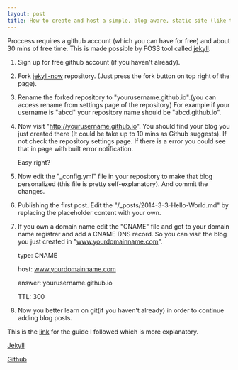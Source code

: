 ```yaml
---
layout: post
title: How to create and host a simple, blog-aware, static site (like this).
---
```


Proccess requires a github account (which you can have for free) and about 30 mins of free time. This is made possible by FOSS tool called [jekyll](http://jekyllrb.com/).

1. Sign up for free github account (if you haven't already).

2. Fork [jekyll-now](https://github.com/barryclark/jekyll-now) repository. (Just press the fork button on top right of the page).

3. Rename the forked repository to "yourusername.github.io".(you can access rename from settings page of the repository) For example if your username is "abcd" your repository name should be "abcd.github.io".

4. Now visit "http://yourusername.github.io". You should find your blog you just created there (It could be take up to 10 mins as Github suggests). If not check the repository settings page. If there is a error you could see that in page with built error notification.

	Easy right?

5. Now edit the "_config.yml" file in your repository to make that blog personalized (this file is pretty self-explanatory). And commit the changes.

6. Publishing the first post. Edit the "/_posts/2014-3-3-Hello-World.md" by replacing the placeholder content with your own.

7. If you own a domain name edit the "CNAME" file and got to your domain name registrar and add a CNAME DNS record. So you can visit the blog you just created in "www.yourdomainname.com".

	type: CNAME

	host: www.yourdomainname.com

	answer: yourusername.github.io

	TTL: 300

8. Now you better learn on git(if you haven't already) in order to continue adding blog posts.

This is the [link](http://www.smashingmagazine.com/2014/08/01/build-blog-jekyll-github-pages/) for the guide I followed which is more explanatory.


[Jekyll](http://jekyllrb.com/)


[Github](https://github.com/)





